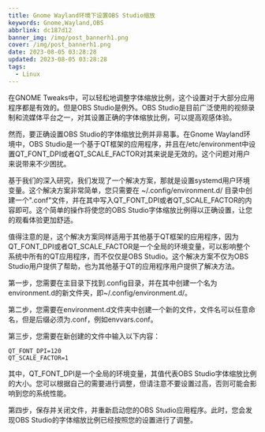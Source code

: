 ```yaml
---
title: Gnome Wayland环境下设置OBS Studio缩放
keywords: Gnome,Wayland,OBS
abbrlink: dc187d12
banner_img: /img/post_bannerh1.png
cover: /img/post_bannerh1.png
date: 2023-08-05 03:28:28
updated: 2023-08-05 03:28:28
tags:
  - Linux
---
```


在GNOME Tweaks中，可以轻松地调整字体缩放比例，这个设置对于大部分应用程序都是有效的。但是OBS Studio是例外。OBS Studio是目前广泛使用的视频录制和流媒体平台之一，对其设置正确的字体缩放比例，可以提高观感体验。

<!-- more -->

然而，要正确设置OBS Studio的字体缩放比例并非易事。在Gnome Wayland环境中，OBS Studio是一个基于QT框架的应用程序，并且在/etc/environment中设置QT_FONT_DPI或者QT_SCALE_FACTOR对其来说是无效的。这个问题对用户来说带来不少困扰。

基于我们的深入研究，我们发现了一个解决方案，那就是设置systemd用户环境变量。这个解决方案非常简单，您只需要在 ~/.config/environment.d/ 目录中创建一个".conf"文件，并在其中写入QT_FONT_DPI或者QT_SCALE_FACTOR的内容即可。这个简单的操作将使您的OBS Studio字体缩放比例得以正确设置，让您的观看体验更加舒适。

值得注意的是，这个解决方案同样适用于其他基于QT框架的应用程序，因为QT_FONT_DPI或者QT_SCALE_FACTOR是一个全局的环境变量，可以影响整个系统中所有的QT应用程序，而不仅仅是OBS Studio。这个解决方案不仅为OBS Studio用户提供了帮助，也为其他基于QT的应用程序用户提供了解决方法。

第一步，您需要在主目录下找到.config目录，并在其中创建一个名为environment.d的新文件夹，即~/.config/environment.d/。

第二步，您需要在environment.d文件夹中创建一个新的文件，文件名可以任意命名，但是后缀必须为.conf，例如envvars.conf。

第三步，您需要在新创建的文件中输入以下内容：

```text
QT_FONT_DPI=120
QT_SCALE_FACTOR=1
```

其中，QT_FONT_DPI是一个全局的环境变量，其值代表OBS Studio字体缩放比例的大小。您可以根据自己的需要进行调整，但请注意不要设置过高，否则可能会影响到您的系统性能。

第四步，保存并关闭文件，并重新启动您的OBS Studio应用程序。此时，您会发现OBS Studio的字体缩放比例已经按照您的设置进行了调整。